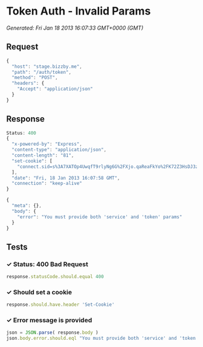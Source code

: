# Token Auth - Invalid Params

*Generated: Fri Jan 18 2013 16:07:33 GMT+0000 (GMT)*
## Request
```javascript
{
  "host": "stage.bizzby.me",
  "path": "/auth/token",
  "method": "POST",
  "headers": {
    "Accept": "application/json"
  }
}
```

## Response
```javascript
Status: 400
{
  "x-powered-by": "Express",
  "content-type": "application/json",
  "content-length": "81",
  "set-cookie": [
    "connect.sid=s%3A7XATOp4UwqfT9rlyNg6G%2FXjo.qaReaFkYo%2FK72Z3HsDJ3zu2fFWKkDDyocdwx1J%2BU2tI; Path=/"
  ],
  "date": "Fri, 18 Jan 2013 16:07:58 GMT",
  "connection": "keep-alive"
}
```
```javascript
{
  "meta": {},
  "body": {
    "error": "You must provide both 'service' and 'token' params"
  }
}
```

## Tests

### ✓ Status: 400 Bad Request
```javascript
response.statusCode.should.equal 400
```

### ✓ Should set a cookie
```javascript
response.should.have.header 'Set-Cookie'
```

### ✓ Error message is provided
```javascript
json = JSON.parse( response.body )
json.body.error.should.eql "You must provide both 'service' and 'token' params"
```

